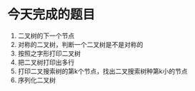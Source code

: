 # 今天完成的题目
1. 二叉树的下一个节点
2. 对称的二叉树，判断一个二叉树是不是对称的
3. 按照之字形打印二叉树
4. 把二叉树打印出多行
5. 打印二叉搜索树的第k个节点，找出二叉搜索树种第k小的节点
6. 序列化二叉树